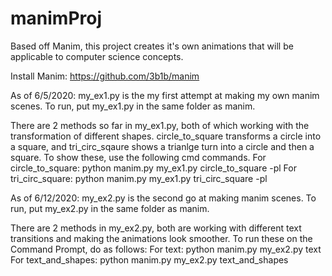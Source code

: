 # manimProj
Based off Manim, this project creates it's own animations that will be applicable to computer science concepts.

Install Manim: https://github.com/3b1b/manim

As of 6/5/2020:
my_ex1.py is the my first attempt at making my own manim scenes. To run, put my_ex1.py in the same folder as manim.

There are 2 methods so far in my_ex1.py, both of which working with the transformation of different shapes. circle_to_square
transforms a circle into a square, and tri_circ_sqaure shows a trianlge turn into a circle and then a square. To show these, use
the following cmd commands.
For circle_to_square: python manim.py my_ex1.py circle_to_square -pl
For tri_circ_square: python manim.py my_ex1.py tri_circ_square  -pl


As of 6/12/2020:
my_ex2.py is the second go at making manim scenes. To run, put my_ex2.py in the same folder as manim.

There are 2 methods in my_ex2.py, both are working with different text transitions and making the animations look smoother. To run these on the Command Prompt, do as follows:
For text: python manim.py my_ex2.py text
For text_and_shapes: python manim.py my_ex2.py text_and_shapes
